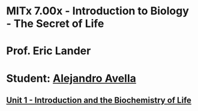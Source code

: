 # MITx 7.00x - Introduction to Biology - The Secret of Life
# Prof. Eric Lander

# Student: [Alejandro Avella](https://www.udemy.com/user/alejandro-avella-42/)

## [Unit 1 - Introduction and the Biochemistry of Life](Unit1IntroductionandtheBiochemistryofLifev1.html)